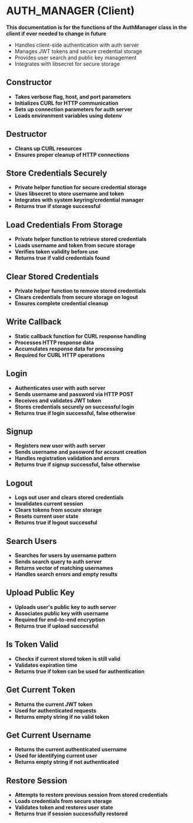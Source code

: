 # AUTH_MANAGER (Client)

**This documentation is for the functions of the AuthManager class in the client if ever needed to change in future**

- Handles client-side authentication with auth server
- Manages JWT tokens and secure credential storage
- Provides user search and public key management
- Integrates with libsecret for secure storage

## Constructor
- **Takes verbose flag, host, and port parameters**
- **Initializes CURL for HTTP communication**
- **Sets up connection parameters for auth server**
- **Loads environment variables using dotenv**

## Destructor
- **Cleans up CURL resources**
- **Ensures proper cleanup of HTTP connections**

## Store Credentials Securely
- **Private helper function for secure credential storage**
- **Uses libsecret to store username and token**
- **Integrates with system keyring/credential manager**
- **Returns true if storage successful**

## Load Credentials From Storage
- **Private helper function to retrieve stored credentials**
- **Loads username and token from secure storage**
- **Verifies token validity before use**
- **Returns true if valid credentials found**

## Clear Stored Credentials
- **Private helper function to remove stored credentials**
- **Clears credentials from secure storage on logout**
- **Ensures complete credential cleanup**

## Write Callback
- **Static callback function for CURL response handling**
- **Processes HTTP response data**
- **Accumulates response data for processing**
- **Required for CURL HTTP operations**

## Login
- **Authenticates user with auth server**
- **Sends username and password via HTTP POST**
- **Receives and validates JWT token**
- **Stores credentials securely on successful login**
- **Returns true if login successful, false otherwise**

## Signup
- **Registers new user with auth server**
- **Sends username and password for account creation**
- **Handles registration validation and errors**
- **Returns true if signup successful, false otherwise**

## Logout
- **Logs out user and clears stored credentials**
- **Invalidates current session**
- **Clears tokens from secure storage**
- **Resets current user state**
- **Returns true if logout successful**

## Search Users
- **Searches for users by username pattern**
- **Sends search query to auth server**
- **Returns vector of matching usernames**
- **Handles search errors and empty results**

## Upload Public Key
- **Uploads user's public key to auth server**
- **Associates public key with username**
- **Required for end-to-end encryption**
- **Returns true if upload successful**

## Is Token Valid
- **Checks if current stored token is still valid**
- **Validates expiration time**
- **Returns true if token can be used for authentication**

## Get Current Token
- **Returns the current JWT token**
- **Used for authenticated requests**
- **Returns empty string if no valid token**

## Get Current Username
- **Returns the current authenticated username**
- **Used for identifying current user**
- **Returns empty string if not authenticated**

## Restore Session
- **Attempts to restore previous session from stored credentials**
- **Loads credentials from secure storage**
- **Validates token and restores user state**
- **Returns true if session successfully restored**

